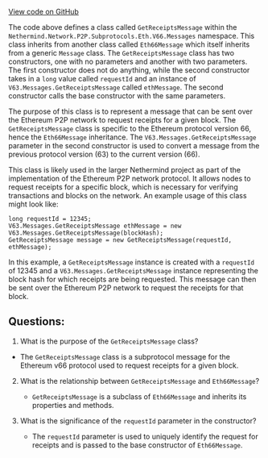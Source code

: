 [View code on GitHub](https://github.com/NethermindEth/nethermind/src/Nethermind/Nethermind.Network/P2P/Subprotocols/Eth/V66/Messages/GetReceiptsMessage.cs)

The code above defines a class called `GetReceiptsMessage` within the `Nethermind.Network.P2P.Subprotocols.Eth.V66.Messages` namespace. This class inherits from another class called `Eth66Message` which itself inherits from a generic `Message` class. The `GetReceiptsMessage` class has two constructors, one with no parameters and another with two parameters. The first constructor does not do anything, while the second constructor takes in a `long` value called `requestId` and an instance of `V63.Messages.GetReceiptsMessage` called `ethMessage`. The second constructor calls the base constructor with the same parameters.

The purpose of this class is to represent a message that can be sent over the Ethereum P2P network to request receipts for a given block. The `GetReceiptsMessage` class is specific to the Ethereum protocol version 66, hence the `Eth66Message` inheritance. The `V63.Messages.GetReceiptsMessage` parameter in the second constructor is used to convert a message from the previous protocol version (63) to the current version (66).

This class is likely used in the larger Nethermind project as part of the implementation of the Ethereum P2P network protocol. It allows nodes to request receipts for a specific block, which is necessary for verifying transactions and blocks on the network. An example usage of this class might look like:

```
long requestId = 12345;
V63.Messages.GetReceiptsMessage ethMessage = new V63.Messages.GetReceiptsMessage(blockHash);
GetReceiptsMessage message = new GetReceiptsMessage(requestId, ethMessage);
```

In this example, a `GetReceiptsMessage` instance is created with a `requestId` of 12345 and a `V63.Messages.GetReceiptsMessage` instance representing the block hash for which receipts are being requested. This message can then be sent over the Ethereum P2P network to request the receipts for that block.
## Questions: 
 1. What is the purpose of the `GetReceiptsMessage` class?
   - The `GetReceiptsMessage` class is a subprotocol message for the Ethereum v66 protocol used to request receipts for a given block.

2. What is the relationship between `GetReceiptsMessage` and `Eth66Message`?
   - `GetReceiptsMessage` is a subclass of `Eth66Message` and inherits its properties and methods.

3. What is the significance of the `requestId` parameter in the constructor?
   - The `requestId` parameter is used to uniquely identify the request for receipts and is passed to the base constructor of `Eth66Message`.